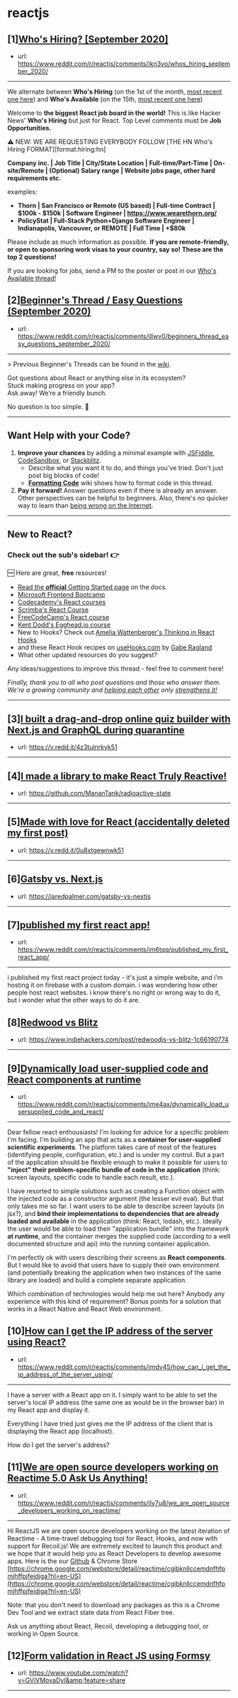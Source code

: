 # reactjs
## [1][Who's Hiring? [September 2020]](https://www.reddit.com/r/reactjs/comments/ikn3vo/whos_hiring_september_2020/)
- url: https://www.reddit.com/r/reactjs/comments/ikn3vo/whos_hiring_september_2020/
---
We alternate between **Who's Hiring** (on the 1st of the month, [most recent one here][hiring:most recent]) and **Who's Available** (on the 15th, [most recent one here][available:most recent])

Welcome to **the biggest React job board in the world!** This is like Hacker News' **Who's Hiring** but just for React. Top Level comments must be **Job Opportunities.**

⚠️ NEW: WE ARE REQUESTING EVERYBODY FOLLOW [THE HN Who's Hiring FORMAT][format:hiring:hn]

**Company inc. | Job Title | City/State Location | Full-time/Part-Time | On-site/Remote | (Optional) Salary range | Website jobs page, other hard requirements etc.**

examples:

- **Thorn | San Francisco or Remote (US based) | Full-time Contract | $100k - $150k | Software Engineer | https://www.wearethorn.org/**
- **PolicyStat | Full-Stack Python+Django Software Engineer | Indianapolis, Vancouver, or REMOTE | Full Time | +\$80k**

Please include as much information as possible. **If you are remote-friendly, or open to sponsoring work visas to your country, say so! These are the top 2 questions!**

If you are looking for jobs, send a PM to the poster or post in our [Who's Available thread!][available:most recent]

[hiring:most recent]: https://www.reddit.com/r/reactjs/comments/i1u8a4/whos_hiring_august_2020/
[available:most recent]: https://www.reddit.com/r/reactjs/comments/iaggwf/whos_available_august_2020/
## [2][Beginner's Thread / Easy Questions (September 2020)](https://www.reddit.com/r/reactjs/comments/illwv0/beginners_thread_easy_questions_september_2020/)
- url: https://www.reddit.com/r/reactjs/comments/illwv0/beginners_thread_easy_questions_september_2020/
---
&gt; Previous Beginner's Threads can be found in the [wiki][wiki previous threads].

Got questions about React or anything else in its ecosystem?  
Stuck making progress on your app?  
Ask away! We’re a friendly bunch.

No question is too simple. 🙂

---

## Want Help with your Code?

1. **Improve your chances** by adding a minimal example with [JSFiddle][jsfiddle], [CodeSandbox][code sandbox], or [Stackblitz][stackblitz].
    - Describe what you want it to do, and things you've tried. Don't just post big blocks of code!
    - **[Formatting Code][wiki formatting code]** wiki shows how to format code in this thread.
1. **Pay it forward!** Answer questions even if there is already an answer. Other perspectives can be helpful to beginners. Also, there's no quicker way to learn than [being wrong on the Internet][being wrong on the internet].

---

## New to React?

### Check out the sub's **sidebar**! 👉

🆓 Here are great, **free** resources!

- [Read the **official** Getting Started page][official getting started page] on the docs.
- [Microsoft Frontend Bootcamp][microsoft frontend bootcamp]
- [Codecademy's React courses][codecademy's react courses]
- [Scrimba's React Course][scrimba's react course]
- [FreeCodeCamp's React course][freecodecamp's react course]
- [Kent Dodd's Egghead.io course][kent dodd's egghead.io course]
- New to Hooks? Check out [Amelia Wattenberger's Thinking in React Hooks][thinking in react hooks]
- and these React Hook recipes on [useHooks.com][useHooks.com] by [Gabe Ragland](https://twitter.com/gabe_ragland)
- What other updated resources do you suggest?

Any ideas/suggestions to improve this thread - feel free to comment here!

_Finally, thank you to all who post questions and those who answer them. We're a growing community and [helping each other][learn by teaching] only [strengthens it!][learn in public]_

---

[useHooks.com]: https://usehooks.com/
[thinking in react hooks]: https://wattenberger.com/blog/react-hooks
[freecodecamp's react course]: https://www.freecodecamp.org/news/learn-react-course/
[microsoft frontend bootcamp]: https://www.reddit.com/r/reactjs/comments/auu02f/microsoft_has_open_sourced_their_frontend/
[official getting started page]: https://reactjs.org/docs/getting-started.html
[/u/acemarke]: https://www.reddit.com/u/acemarke
[suggested resources for learning react]: http://blog.isquaredsoftware.com/2017/12/blogged-answers-learn-react/
[kent dodd's egghead.io course]: http://kcd.im/beginner-react
[codecademy's react courses]: https://www.codecademy.com/catalog/language/javascript
[scrimba's react course]: https://scrimba.com/g/glearnreact
[wiki formatting code]: https://www.reddit.com/r/reactjs/wiki/index#wiki_formatting_code
[wiki previous threads]: https://www.reddit.com/r/reactjs/wiki/index#wiki_previous_threads
[code sandbox]: https://codesandbox.io/s/new
[jsfiddle]: https://jsfiddle.net/Luktwrdm/
[stackblitz]: https://stackblitz.com/
[being wrong on the internet]: https://xkcd.com/386/
[tweet organization]: https://twitter.com/dan_abramov/status/1027245759232651270?lang=en
[get started with redux]: https://www.reddit.com/r/reactjs/wiki/index#wiki_getting_started_with_redux
[learn by teaching]: https://en.wikipedia.org/wiki/Learning_by_teaching
[learn in public]: https://www.swyx.io/writing/learn-in-public/
## [3][I built a drag-and-drop online quiz builder with Next.js and GraphQL during quarantine](https://www.reddit.com/r/reactjs/comments/ilwo37/i_built_a_draganddrop_online_quiz_builder_with/)
- url: https://v.redd.it/4z3tulnrkyk51
---

## [4][I made a library to make React Truly Reactive!](https://www.reddit.com/r/reactjs/comments/imc21y/i_made_a_library_to_make_react_truly_reactive/)
- url: https://github.com/MananTank/radioactive-state
---

## [5][Made with love for React (accidentally deleted my first post)](https://www.reddit.com/r/reactjs/comments/ilqmuv/made_with_love_for_react_accidentally_deleted_my/)
- url: https://v.redd.it/0u8xtgewnwk51
---

## [6][Gatsby vs. Next.js](https://www.reddit.com/r/reactjs/comments/imbyqx/gatsby_vs_nextjs/)
- url: https://jaredpalmer.com/gatsby-vs-nextjs
---

## [7][published my first react app!](https://www.reddit.com/r/reactjs/comments/im6tqq/published_my_first_react_app/)
- url: https://www.reddit.com/r/reactjs/comments/im6tqq/published_my_first_react_app/
---
i published my first react project today - it's just a simple website, and i'm hosting it on firebase with a custom domain. i was wondering how other people host react websites. i know there's no right or wrong way to do it, but i wonder what the other ways to do it are.
## [8][Redwood vs Blitz](https://www.reddit.com/r/reactjs/comments/ime7pf/redwood_vs_blitz/)
- url: https://www.indiehackers.com/post/redwoodjs-vs-blitz-1c66190774
---

## [9][Dynamically load user-supplied code and React components at runtime](https://www.reddit.com/r/reactjs/comments/ime4ax/dynamically_load_usersupplied_code_and_react/)
- url: https://www.reddit.com/r/reactjs/comments/ime4ax/dynamically_load_usersupplied_code_and_react/
---
Dear fellow react enthousiasts! I'm looking for advice for a specific problem I'm facing. I'm building an app that acts as a **container for user-supplied scientific experiments**. The platform takes care of most of the features (identifying people, configuration, etc.) and is under my control. But a part of the application should be flexible enough to make it possible for users to **"inject" their problem-specific bundle of code in the application** (think: screen layouts, specific code to handle each result, etc.).  


I have resorted to simple solutions such as creating a Function object with the injected code as a constructor argument (the lesser evil eval). But that only takes me so far. I want users to be able to describe screen layouts (in jsx?), and **bind their implementations to dependencies that are already loaded and available** in the application (think: React, lodash, etc.). Ideally the user would be able to load their "application bundle" into the framework **at runtime**, and the container merges the supplied code (according to a well documented structure and api) into the running container application.  


I'm perfectly ok with users describing their screens as **React components**. But I would like to avoid that users have to supply their own environment (and potentially breaking the application when two instances of the same library are loaded) and build a complete separate application.

Which combination of technologies would help me out here? Anybody any experience with this kind of requirement? Bonus points for a solution that works in a React Native and React Web environment.
## [10][How can I get the IP address of the server using React?](https://www.reddit.com/r/reactjs/comments/imdv45/how_can_i_get_the_ip_address_of_the_server_using/)
- url: https://www.reddit.com/r/reactjs/comments/imdv45/how_can_i_get_the_ip_address_of_the_server_using/
---
I have a server with a React app on it. I simply want to be able to set the server's local IP address (the same one as would be in the browser bar) in my React app and display it.

Everything I have tried just gives me the IP address of the client that is displaying the React app (localhost).

How do I get the server's address?
## [11][We are open source developers working on Reactime 5.0 Ask Us Anything!](https://www.reddit.com/r/reactjs/comments/ily7u8/we_are_open_source_developers_working_on_reactime/)
- url: https://www.reddit.com/r/reactjs/comments/ily7u8/we_are_open_source_developers_working_on_reactime/
---
Hi ReactJS we are open source developers working on the latest iteration of Reactime - A time-travel debugging tool for React, Hooks, and now with support for Recoil.js! We are extremely excited to launch this product and we hope that it would help you as React Developers to develop awesome apps. Here is the our [Github](https://github.com/open-source-labs/ReacTime) &amp; Chrome Store [https://chrome.google.com/webstore/detail/reactime/cgibknllccemdnfhfpmjhffpjfeidjga?hl=en-US](https://chrome.google.com/webstore/detail/reactime/cgibknllccemdnfhfpmjhffpjfeidjga?hl=en-US)

 Note: that you don't need to download any packages as this is a Chrome Dev Tool and we extract state data from React Fiber tree.

Ask us anything about React, Recoil, developing a debugging tool, or working in Open Source.
## [12][Form validation in React JS using Formsy](https://www.reddit.com/r/reactjs/comments/imaoe3/form_validation_in_react_js_using_formsy/)
- url: https://www.youtube.com/watch?v=GViVMovaDyI&amp;feature=share
---

